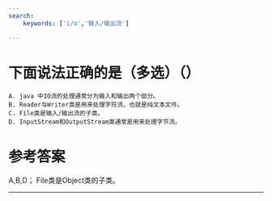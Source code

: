 ```yaml
---
search:
    keywords: ['i/o','输入/输出流']

---
```


# 下面说法正确的是（多选）（）

```
A. java 中IO流的处理通常分为输入和输出两个部分。
B. Reader与Writer类是用来处理字符流，也就是纯文本文件。
C. File类是输入/输出流的子类。
D. InputStream和OutputStream类通常是用来处理字节流。
```

# 参考答案

A,B,D；
File类是Object类的子类。

---
